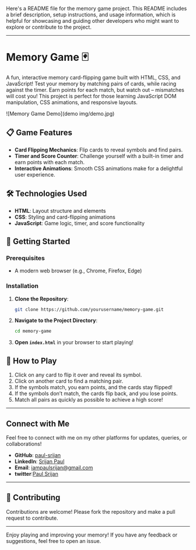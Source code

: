 Here's a README file for the memory game project. This README includes a brief description, setup instructions, and usage information, which is helpful for showcasing and guiding other developers who might want to explore or contribute to the project.

---

# Memory Game 🃏

A fun, interactive memory card-flipping game built with HTML, CSS, and JavaScript! Test your memory by matching pairs of cards, while racing against the timer. Earn points for each match, but watch out – mismatches will cost you! This project is perfect for those learning JavaScript DOM manipulation, CSS animations, and responsive layouts.

![Memory Game Demo](demo img/demo.jpg)

## 📋 Game Features
- **Card Flipping Mechanics**: Flip cards to reveal symbols and find pairs.
- **Timer and Score Counter**: Challenge yourself with a built-in timer and earn points with each match.
- **Interactive Animations**: Smooth CSS animations make for a delightful user experience.

## 🛠️ Technologies Used
- **HTML**: Layout structure and elements
- **CSS**: Styling and card-flipping animations
- **JavaScript**: Game logic, timer, and score functionality

## 🚀 Getting Started

### Prerequisites
- A modern web browser (e.g., Chrome, Firefox, Edge)

### Installation
1. **Clone the Repository**:
    ```bash
    git clone https://github.com/yourusername/memory-game.git
    ```
2. **Navigate to the Project Directory**:
    ```bash
    cd memory-game
    ```
3. **Open `index.html`** in your browser to start playing!

## 📖 How to Play
1. Click on any card to flip it over and reveal its symbol.
2. Click on another card to find a matching pair.
3. If the symbols match, you earn points, and the cards stay flipped!
4. If the symbols don’t match, the cards flip back, and you lose points.
5. Match all pairs as quickly as possible to achieve a high score!

---

## Connect with Me

Feel free to connect with me on my other platforms for updates, queries, or collaborations!


- **GitHub**: [paul-srijan](https://github.com/paul-srijan)
- **LinkedIn**: [Srijan Paul](https://www.linkedin.com/in/srijan-paul-547354260/)
- **Email**: iampaulsrijan@gmail.com
- **twitter**:[Paul Srijan](https://x.com/iampaulsrijan)

---



## 🤝 Contributing
Contributions are welcome! Please fork the repository and make a pull request to contribute.

---

Enjoy playing and improving your memory! If you have any feedback or suggestions, feel free to open an issue.